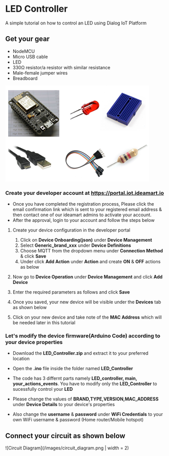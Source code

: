 # LED Controller
A simple tutorial on how to control an LED using Dialog IoT Platform

## Get your gear
* NodeMCU
* Micro USB cable
* LED
* 330Ω resistor/a resistor with similar resistance
* Male-female jumper wires
* Breadboard

![Hardware components needed](/images/components.PNG)


### Create your developer account at https://portal.iot.ideamart.io

  * Once you have completed the registration process, Please click the email confirmation link which is sent to your registered email address & then contact one of our ideamart admins to activate your account.
  * After the approval, login to your account and follow the steps below
  
1. Create your device configuration in the developer portal
   1. Click on **Device Onboarding(json)** under **Device Management**
   1. Select **Generic_brand_xxx** under **Device Definitions**
    1. Choose MQTT from the dropdown menu under **Connection Method** & click **Save**
    1. Under click **Add Action** under **Action** and create **ON** & **OFF** actions as below

1. Now go to **Device Operation** under **Device Management** and click **Add Device**
 1. Enter the required parameters as follows and click **Save**
 1. Once you saved, your new device will be visible under the **Devices** tab as shown below 
 1. Click on your new device and take note of the **MAC Address** which will be needed later in this tutorial

### Let's modify the device firmware(Arduino Code) according to your device properties
 * Download the **LED_Controller.zip** and extract it to your preferred location
 * Open the **.ino** file inside the folder named **LED_Controller**
 * The code has 3 differnt parts namely **LED_controller, main, your_actions_events**. You have to modify only the **LED_Controller** to sucessfully control your **LED**
 * Please change the values of **BRAND,TYPE,VERSION,MAC_ADDRESS** under **Device Details** to your device's properties
 
 
 * Also change the **username** & **password** under **WiFi Credentials** to your own WiFi username & password (Home router/Mobile hotspot)
 
 
 ## Connect your circuit as shown below

![Circuit Diagram](/images/circuit_diagram.png | width = 2)

